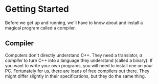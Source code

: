 # Getting Started

  Before we get up and running, we'll have to know about and install a magical program called a compiler.
  
## Compiler
  
  Computers don't directly understand C++. They need a translator, *a compiler* to turn C++ into a language they understand (called a binary). If you want to write your own programs, you will need to install one on your PC. Fortunately for us, there are loads of free compilers out there. They might differ slightly in their specifications, but they do the same thing.